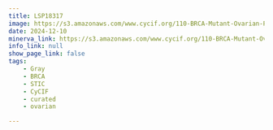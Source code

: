 ```yaml
---
title: LSP18317
image: https://s3.amazonaws.com/www.cycif.org/110-BRCA-Mutant-Ovarian-Precursors/LSP18317/LSP18317.png
date: 2024-12-10
minerva_link: https://s3.amazonaws.com/www.cycif.org/110-BRCA-Mutant-Ovarian-Precursors/LSP18317/index.html
info_link: null
show_page_link: false
tags:
    - Gray
    - BRCA
    - STIC
    - CyCIF
    - curated
    - ovarian

---
```

